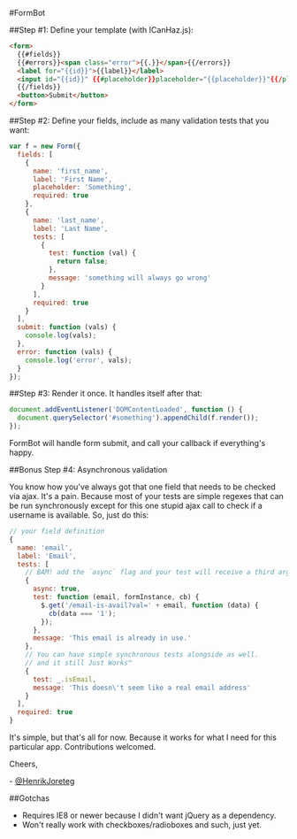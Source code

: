#FormBot

##Step #1: Define your template (with ICanHaz.js):

```html
<form>
  {{#fields}}
  {{#errors}}<span class="error">{{.}}</span>{{/errors}}
  <label for="{{id}}">{{label}}</label>
  <input id="{{id}}" {{#placeholder}}placeholder="{{placeholder}}"{{/placeholder}} type="{{type}}" name="{{name}}" value="{{value}}"/>      
  {{/fields}}
  <button>Submit</button>
</form>
```

##Step #2: Define your fields, include as many validation tests that you want:

```javascript
var f = new Form({
  fields: [
    {
      name: 'first_name',
      label: 'First Name',
      placeholder: 'Something',
      required: true
    },
    {
      name: 'last_name',
      label: 'Last Name',
      tests: [
        {
          test: function (val) {
            return false;
          },
          message: 'something will always go wrong'
        }
      ],
      required: true
    }
  ],
  submit: function (vals) {
    console.log(vals);
  },
  error: function (vals) {
    console.log('error', vals);
  }
});
```


##Step #3: Render it once. It handles itself after that:
   
```javascript 
document.addEventListener('DOMContentLoaded', function () {
  document.querySelector('#something').appendChild(f.render());
});
```


FormBot will handle form submit, and call your callback if everything's happy.

##Bonus Step #4: Asynchronous validation

You know how you've always got that one field that needs to be checked via ajax. It's a pain. Because most of your tests are simple regexes that can be run synchronously except for this one stupid ajax call to check if a username is available. So, just do this:

```javascript
// your field definition
{
  name: 'email',
  label: 'Email',
  tests: [
    // BAM! add the `async` flag and your test will receive a third argument. A callback.
    {
      async: true, 
      test: function (email, formInstance, cb) {
        $.get('/email-is-avail?val=' + email, function (data) {
          cb(data === '1');
        });
      },
      message: 'This email is already in use.'
    },
    // You can have simple synchronous tests alongside as well.
    // and it still Just Works™
    {
      test: _.isEmail,
      message: 'This doesn\'t seem like a real email address'
    }
  ],
  required: true
}
```

It's simple, but that's all for now. Because it works for what I need for this particular app. Contributions welcomed.

Cheers,

 \- [@HenrikJoreteg](http://twitter.com/henrikjoreteg)

##Gotchas

 - Requires IE8 or newer because I didn't want jQuery as a dependency.
 - Won't really work with checkboxes/radioboxes and such, just yet.


